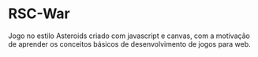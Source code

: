 # RSC-War

Jogo no estilo Asteroids criado com javascript e canvas, com a motivação de aprender os conceitos básicos de desenvolvimento de jogos para web.
